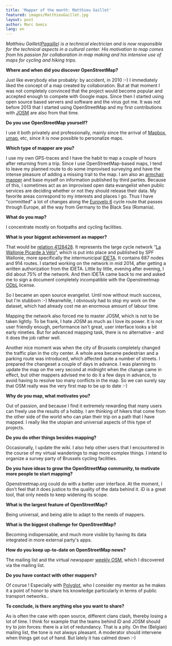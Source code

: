 ```yaml
---
title: 'Mapper of the month: Matthieu Gaillet'
featured: images/MatthieuGaillet.jpg
layout: post
author: Marc Gemis
lang: en
---
```


_Matthieu Gaillet([Pagaille](https://www.openstreetmap.org/user/Pagaille)) is a technical electrician and is now responsible for the technical aspects in a cultural center. His motivation to map comes from his passion for collaboration in map making and his intensive use of maps for cycling and hiking trips._

**Where and when did you discover OpenStreetMap?**

Just like everybody else probably: by accident, in 2010 :-) I immediately liked the concept of a map created by collaboration. But at that moment I was not completely convinced that the project would become popular and accepted enough to compete with Google maps. Since then I started using open source based servers and software and the virus got me. It was not before 2013 that I started using OpenStreetMap and my first contributions with [JOSM](http://josm.openstreetmap.de/) are also from that time.

**Do you use OpenStreetMap yourself?**

I use it both privately and professionally, mainly since the arrival of [Mapbox](https://www.mapbox.com/), [umap](http://umap.openstreetmap.fr/), etc, since it is now possible to personalize maps.

**Which type of mapper are you?**

I use my own GPS-traces and I have the habit to map a couple of hours after returning from a trip. Since I use OpenStreetMap-based maps, I tend to leave my planned route to do some improvised surveying and have the intense pleasure of adding a missing trail to the map. I am also an [armchair mapper](http://wiki.openstreetmap.org/wiki/Armchair_mapping) and base myself on information published by third parties. Because of this, I sometimes act as an improvised open data evangelist when public services are deciding whether or not they should release their data. My favorite areas correspond to my interests and places I go. Thus I have "committed" a lot of changes along the [Eurovelo 6](http://www.eurovelo.com/en/eurovelos/eurovelo-6) cycle route that passes through Europe, all the way from Germany to the Black Sea (Romania).

**What do you map?**

I concentrate mostly on footpaths and cycling facilities.

**What is your biggest achievement as mapper?**

That would be [relation 4128428](http://www.openstreetmap.org/relation/4128428). It represents the large cycle network “[La Wallonie Picarde à Vélo](http://www.visitwapi.be/divers/nature-et-balades/la-wapi-a-velo/article/la-wapi-a-velo?lang=fr)”, which is put into place and published by SPF Wallonie, more specifically the intermunicipal [IDETA](http://www.ideta.be/). It contains 687 nodes and 914 routes. I started working on the network in mid 2014, after getting a written authorization from the IDETA. Little by little, evening after evening, I did about 75% of the network. And then IDETA came back to me and asked me to sign a document completely incompatible with the Openstreetmap [ODbL](http://opendatacommons.org/licenses/odbl/) license.

So I became an open source evangelist. Until now without much success, but I'm stubborn :-) Meanwhile, I obviously had to stop my work on the dataset, which had already cost me an enormous amount of labour time.

Mapping the network also forced me to master JOSM, which is not to be taken lightly. To be frank, I hate JOSM as much as I love its power. It is not user friendly enough, performance isn't great, user interface looks a bit early nineties. But for advanced mapping task, there is no alternative - and it does the job rather well.

Another nice moment was when the city of Brussels completely changed the traffic plan in the city center. A whole area became pedestrian and a parking route was introduced, which affected quite a number of streets. I prepared the changeset a couple of days in advance. I was planning to update the map on the very second at midnight when the change came in effect, but other mappers advised me to do it a few days in advance, to avoid having to resolve too many conflicts in the map. So we can surely say that OSM really was the very first map to be up to date :-)

**Why do you map, what motivates you?**

Out of passion, and because I find it extremely rewarding that many users can freely use the results of a hobby. I am thinking of hikers that come from the other side of the world who can plan their trip on a path that I have mapped. I really like the utopian and universal aspects of this type of projects.

**Do you do other things besides mapping?**

Occasionally, I update the wiki. I also help other users that I encountered in the course of my virtual wanderings to map more complex things. I intend to organize a survey party of Brussels cycling facilities.

**Do you have ideas to grow the OpenStreetMap community, to motivate more people to start mapping?**

Openstreetmap.org could do with a better user interface. At the moment, I don't feel that it does justice to the quality of the data behind it. iD is a great tool, that only needs to keep widening its scope.

**What is the largest feature of OpenStreetMap?**

Being universal, and being able to adapt to the needs of mappers.

**What is the biggest challenge for OpenStreetMap?**

Becoming indispensable, and much more visible by having its data integrated in more external party's apps.

**How do you keep up-to-date on OpenStreetMap news?**

The mailing list and the virtual newspaper [weekly OSM](http://www.weeklyosm.eu/), which I discovered via the mailing list.

**Do you have contact with other mappers?**

Of course ! Especially with [Polyglot](http://www.openstreetmap.org/user/Polyglot), who I consider my mentor as he makes it a point of honor to share his knowledge particularly in terms of public transport networks..

**To conclude, is there anything else you want to share?**

As is often the case with open source, different clans clash, thereby losing a lot of time. I think for example that the teams behind iD and JOSM should try to join forces: there is a lot of redundancy. That is a pity. On the (Belgian) mailing list, the tone is not always pleasant. A moderator should intervene when things get out of hand. But lately it has calmed down :-)
